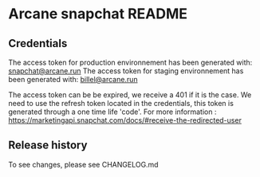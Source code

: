 # Arcane snapchat README

## Credentials

The access token for production environnement has been generated with: snapchat@arcane.run
The access token for staging environnement has been generated with: billel@arcane.run

The access token can be be expired, we receive a 401 if it is the case. We need to use the refresh token located in the credentials, this token is generated through a one time life 'code'. For more information :
https://marketingapi.snapchat.com/docs/#receive-the-redirected-user 

## Release history
To see changes, please see CHANGELOG.md
